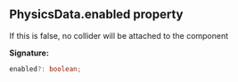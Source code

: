 
## PhysicsData.enabled property

If this is false, no collider will be attached to the component

**Signature:**

```typescript
enabled?: boolean;
```
